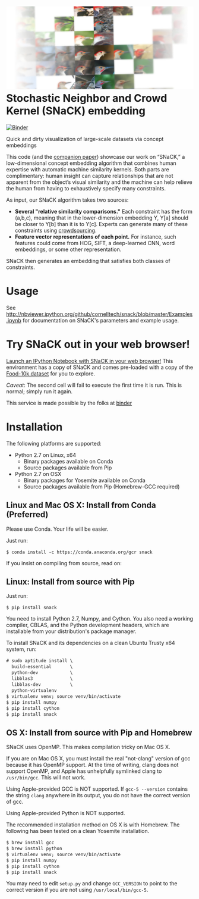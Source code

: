 ![demo](snack-logo.jpg)
Stochastic Neighbor and Crowd Kernel (SNaCK) embedding
======================================================
[![Binder](http://mybinder.org/badge.svg)](http://mybinder.org/repo/cornelltech/snack-zeroinstall)

Quick and dirty visualization of large-scale datasets via concept embeddings

This code (and the [companion paper](http://vision.cornell.edu/se3/projects/concept-embeddings/)) showcase our work on “SNaCK,” a low-dimensional concept embedding algorithm that combines human expertise with automatic machine similarity kernels. Both parts are complimentary: human insight can capture relationships that are not apparent from the object’s visual similarity and the machine can help relieve the human from having to exhaustively specify many constraints.

As input, our SNaCK algorithm takes two sources:

- **Several "relative similarity comparisons."** Each constraint has
the form (a,b,c), meaning that in the lower-dimension embedding Y,
Y[a] should be closer to Y[b] than it is to Y[c]. Experts can generate
many of these constraints using
[crowdsourcing](http://vision.cornell.edu/se3/projects/cost-effective-hits/).
- **Feature vector representations of each point.** For instance, such features could come from HOG, SIFT, a deep-learned CNN, word embeddings, or some other representation.

SNaCK then generates an embedding that satisfies both classes of constraints.

Usage
=====
See
http://nbviewer.ipython.org/github/cornelltech/snack/blob/master/Examples.ipynb
for documentation on SNaCK's parameters and example usage.

Try SNaCK out in your web browser!
==================================
[Launch an IPython Notebook with SNaCK in your web browser!](http://mybinder.org/repo/cornelltech/snack-zeroinstall) This environment has a copy of SNaCK and comes pre-loaded with a copy of the [Food-10k dataset](http://vision.cornell.edu/se3/projects/concept-embeddings/) for you to explore.

*Caveat*: The second cell will fail to execute the first time it is run. This is
normal; simply run it again.

This service is made possible by the folks at [binder](http://mybinder.org/)

Installation
============
The following platforms are supported:
- Python 2.7 on Linux, x64
   - Binary packages available on Conda
   - Source packages available from Pip
- Python 2.7 on OSX
   - Binary packages for Yosemite available on Conda
   - Source packages available from Pip (Homebrew-GCC required)

Linux and Mac OS X: Install from Conda (Preferred)
--------------------------------------------------
Please use Conda. Your life will be easier.

Just run:

    $ conda install -c https://conda.anaconda.org/gcr snack

If you insist on compiling from source, read on:

Linux: Install from source with Pip
-----------------------------------
Just run:

    $ pip install snack

You need to install Python 2.7, Numpy, and Cython. You also need a
working compiler, CBLAS, and the Python development headers, which are
installable from your distribution's package manager.

To install SNaCK and its dependencies on a clean Ubuntu Trusty x64
system, run:

    # sudo aptitude install \
      build-essential       \
      python-dev            \
      libblas3              \
      libblas-dev           \
      python-virtualenv
    $ virtualenv venv; source venv/bin/activate
    $ pip install numpy
    $ pip install cython
    $ pip install snack

OS X: Install from source with Pip and Homebrew
-----------------------------------------------
SNaCK uses OpenMP. This makes compilation tricky on Mac OS X.

If you are on Mac OS X, you must install the real "not-clang" version
of gcc because it has OpenMP support. At the time of writing, clang
does not support OpenMP, and Apple has unhelpfully symlinked clang to
`/usr/bin/gcc`. This will not work.

Using Apple-provided GCC is NOT supported. If `gcc-5 --version`
contains the string `clang` anywhere in its output, you do not have
the correct version of gcc.

Using Apple-provided Python is NOT supported.

The recommended installation method on OS X is with Homebrew. The
following has been tested on a clean Yosemite installation.

    $ brew install gcc
    $ brew install python
    $ virtualenv venv; source venv/bin/activate
    $ pip install numpy
    $ pip install cython
    $ pip install snack

You may need to edit `setup.py` and change `GCC_VERSION` to point to
the correct version if you are not using `/usr/local/bin/gcc-5`.
